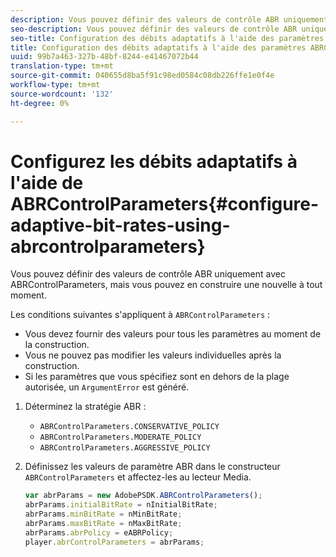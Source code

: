 ```yaml
---
description: Vous pouvez définir des valeurs de contrôle ABR uniquement avec ABRControlParameters, mais vous pouvez en construire une nouvelle à tout moment.
seo-description: Vous pouvez définir des valeurs de contrôle ABR uniquement avec ABRControlParameters, mais vous pouvez en construire une nouvelle à tout moment.
seo-title: Configuration des débits adaptatifs à l'aide des paramètres ABRControlParameters
title: Configuration des débits adaptatifs à l'aide des paramètres ABRControlParameters
uuid: 99b7a463-327b-48bf-8244-e41467072b44
translation-type: tm+mt
source-git-commit: 040655d8ba5f91c98ed0584c08db226ffe1e0f4e
workflow-type: tm+mt
source-wordcount: '132'
ht-degree: 0%

---
```



# Configurez les débits adaptatifs à l&#39;aide de ABRControlParameters{#configure-adaptive-bit-rates-using-abrcontrolparameters}

Vous pouvez définir des valeurs de contrôle ABR uniquement avec ABRControlParameters, mais vous pouvez en construire une nouvelle à tout moment.

Les conditions suivantes s&#39;appliquent à `ABRControlParameters` :

* Vous devez fournir des valeurs pour tous les paramètres au moment de la construction.
* Vous ne pouvez pas modifier les valeurs individuelles après la construction.
* Si les paramètres que vous spécifiez sont en dehors de la plage autorisée, un `ArgumentError` est généré.

1. Déterminez la stratégie ABR :

   * `ABRControlParameters.CONSERVATIVE_POLICY`
   * `ABRControlParameters.MODERATE_POLICY`
   * `ABRControlParameters.AGGRESSIVE_POLICY`

1. Définissez les valeurs de paramètre ABR dans le constructeur `ABRControlParameters` et affectez-les au lecteur Media.

   ```js
   var abrParams = new AdobePSDK.ABRControlParameters(); 
   abrParams.initialBitRate = nInitialBitRate; 
   abrParams.minBitRate = nMinBitRate; 
   abrParams.maxBitRate = nMaxBitRate; 
   abrParams.abrPolicy = eABRPolicy; 
   player.abrControlParameters = abrParams;
   ```

